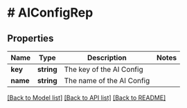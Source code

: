 # # AIConfigRep

## Properties

Name | Type | Description | Notes
------------ | ------------- | ------------- | -------------
**key** | **string** | The key of the AI Config |
**name** | **string** | The name of the AI Config |

[[Back to Model list]](../../README.md#models) [[Back to API list]](../../README.md#endpoints) [[Back to README]](../../README.md)
